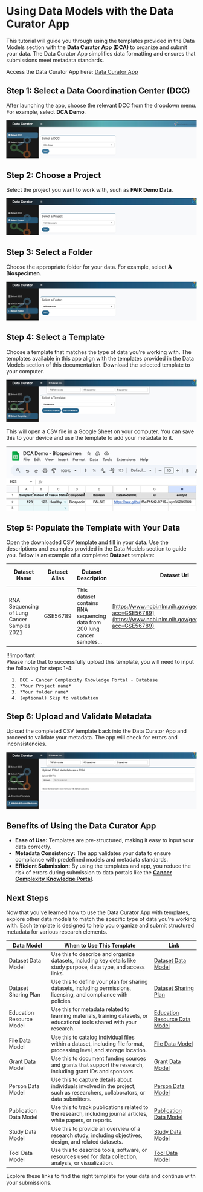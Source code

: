 # Using Data Models with the Data Curator App

This tutorial will guide you through using the templates provided in the Data Models section with the **Data Curator App (DCA)** to organize and submit your data. The Data Curator App simplifies data formatting and ensures that submissions meet metadata standards.  

Access the Data Curator App here: [Data Curator App](https://dca.app.sagebionetworks.org/)


## **Step 1: Select a Data Coordination Center (DCC)**  
After launching the app, choose the relevant DCC from the dropdown menu. For example, select **DCA Demo**.

![Step 1: Select a DCC](../assets/dca-tutorial/select_dcc.png)

## **Step 2: Choose a Project**
Select the project you want to work with, such as **FAIR Demo Data**.

![Step 2: Select a Project](../assets/dca-tutorial/select_project.png)


## **Step 3: Select a Folder**
Choose the appropriate folder for your data. For example, select **A Biospecimen**.

![Step 3: Select a Folder](../assets/dca-tutorial/select_folder.png)

## **Step 4: Select a Template**
Choose a template that matches the type of data you're working with. The templates available in this app align with the templates provided in the Data Models section of this documentation. Download the selected template to your computer.

![Step 4: Select a Template](../assets/dca-tutorial/select_template.png)


This will open a CSV file in a Google Sheet on your computer. You can save this to your device and use the template to add your metadata to it.

![Step 4: Biospecimen Template](../assets/dca-tutorial/dca_demo_biospecimen_template.png)



## **Step 5: Populate the Template with Your Data**
Open the downloaded CSV template and fill in your data. Use the descriptions and examples provided in the Data Models section to guide you. Below is an example of a completed **Dataset** template:

| **Dataset Name**                         | **Dataset Alias** | **Dataset Description**                                                                                                                                                           | **Dataset Url**                                                                         | **Dataset Assay** | **Dataset Species** | **Dataset Tumor Type** | **Dataset Tissue** | **Dataset File Formats** | **Dataset Grant Number** | **Dataset Pubmed Id** | **Dataset View** | **DatasetView_id**       |
|-------------------------------------------|-------------------|-----------------------------------------------------------------------------------------------------------------------------------------------------------------------------------|------------------------------------------------------------------------------------------|------------------|---------------------|-------------------------|-------------------|---------------------------|--------------------------|------------------------|-----------------|---------------------------|
| RNA Sequencing of Lung Cancer Samples 2021 | GSE56789          | This dataset contains RNA sequencing data from 200 lung cancer samples... | [https://www.ncbi.nlm.nih.gov/geo/query/acc.cgi?acc=GSE56789](https://www.ncbi.nlm.nih.gov/geo/query/acc.cgi?acc=GSE56789) | RNA Sequencing   | Homo sapiens         | Glioblastoma            | Lung              | CSV, PDF                  | CA209971                 | Not applicable         | Table           | DatasetView_12345         |

!!!important  
    Please note that to successfully upload this template, you will need to input the following for steps 1-4:
      
      1. DCC = Cancer Complexity Knowledge Portal - Database
      2. *Your Project name*
      3. *Your folder name*
      4. (optional) Skip to validation



## **Step 6: Upload and Validate Metadata**
Upload the completed CSV template back into the Data Curator App and proceed to validate your metadata. The app will check for errors and inconsistencies.

![Step 6: Upload CSV](../assets/dca-tutorial/validate_submit_metadata.png)

## **Benefits of Using the Data Curator App**
- **Ease of Use:** Templates are pre-structured, making it easy to input your data correctly.
- **Metadata Consistency:** The app validates your data to ensure compliance with predefined models and metadata standards.
- **Efficient Submission:** By using the templates and app, you reduce the risk of errors during submission to data portals like the [**Cancer Complexity Knowledge Portal**](https://www.cancercomplexity.synapse.org/).

## **Next Steps**

Now that you've learned how to use the Data Curator App with templates, explore other data models to match the specific type of data you're working with. Each template is designed to help you organize and submit structured metadata for various research elements.

| **Data Model**            | **When to Use This Template**                                 | **Link**                                |
|---------------------------|---------------------------------------------------------------|------------------------------------------|
| Dataset Data Model        | Use this to describe and organize datasets, including key details like study purpose, data type, and access links. | [Dataset Data Model](../model/dataset.md) |
| Dataset Sharing Plan      | Use this to define your plan for sharing datasets, including permissions, licensing, and compliance with policies. | [Dataset Sharing Plan](../model/DataDSP.md) |
| Education Resource Model  | Use this for metadata related to learning materials, training datasets, or educational tools shared with your research. | [Education Resource Data Model](../model/education.md) |
| File Data Model           | Use this to catalog individual files within a dataset, including file format, processing level, and storage location. | [File Data Model](../model/file.md)      |
| Grant Data Model          | Use this to document funding sources and grants that support the research, including grant IDs and sponsors. | [Grant Data Model](../model/grant.md)    |
| Person Data Model         | Use this to capture details about individuals involved in the project, such as researchers, collaborators, or data submitters. | [Person Data Model](../model/person.md)  |
| Publication Data Model    | Use this to track publications related to the research, including journal articles, white papers, or reports. | [Publication Data Model](../model/publication.md) |
| Study Data Model          | Use this to provide an overview of a research study, including objectives, design, and related datasets. | [Study Data Model](../model/study.md)    |
| Tool Data Model           | Use this to describe tools, software, or resources used for data collection, analysis, or visualization. | [Tool Data Model](../model/tool.md)      |

Explore these links to find the right template for your data and continue with your submissions.

